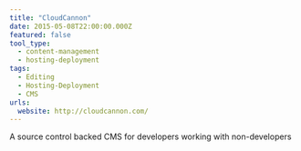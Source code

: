 ```yaml
---
title: "CloudCannon"
date: 2015-05-08T22:00:00.000Z
featured: false
tool_type:
  - content-management
  - hosting-deployment
tags:
  - Editing
  - Hosting-Deployment
  - CMS
urls:
  website: http://cloudcannon.com/
---
```

A source control backed CMS for developers working with non-developers
